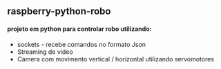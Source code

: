 ## raspberry-python-robo

#### projeto em python para controlar robo utilizando:
* sockets - recebe comandos no formato Json
* Streaming de vídeo
* Camera com movimento vertical / horizontal utilizando servomotores
